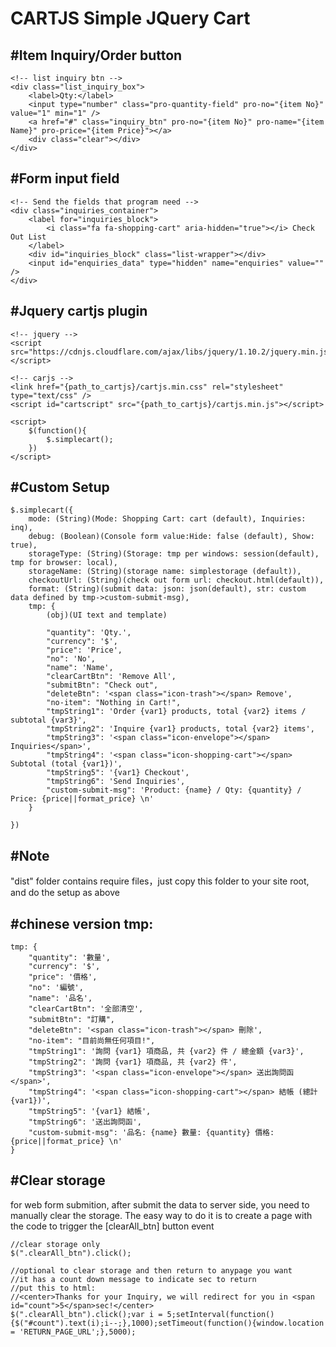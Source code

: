 CARTJS Simple JQuery Cart
=========================

#Item Inquiry/Order button
-------------
```
<!-- list inquiry btn -->
<div class="list_inquiry_box">
    <label>Qty:</label>
    <input type="number" class="pro-quantity-field" pro-no="{item No}" value="1" min="1" />
    <a href="#" class="inquiry_btn" pro-no="{item No}" pro-name="{item Name}" pro-price="{item Price}"></a>
    <div class="clear"></div>
</div>
```


#Form input field
-------------
```
<!-- Send the fields that program need -->
<div class="inquiries_container">
    <label for="inquiries_block">
    	<i class="fa fa-shopping-cart" aria-hidden="true"></i> Check Out List
    </label>
    <div id="inquiries_block" class="list-wrapper"></div>
    <input id="enquiries_data" type="hidden" name="enquiries" value="" />
</div>
```


#Jquery cartjs plugin
-------------
```
<!-- jquery -->
<script src="https://cdnjs.cloudflare.com/ajax/libs/jquery/1.10.2/jquery.min.js"></script>
	
<!-- carjs -->
<link href="{path_to_cartjs}/cartjs.min.css" rel="stylesheet" type="text/css" />
<script id="cartscript" src="{path_to_cartjs}/cartjs.min.js"></script>

<script>
	$(function(){
		$.simplecart();
	})
</script>
```

#Custom Setup
-------------
```
$.simplecart({
	mode: (String)(Mode: Shopping Cart: cart (default), Inquiries: inq),
    debug: (Boolean)(Console form value:Hide: false (default), Show: true),
    storageType: (String)(Storage: tmp per windows: session(default), tmp for browser: local),
    storageName: (String)(storage name: simplestorage (default)),
    checkoutUrl: (String)(check out form url: checkout.html(default)),
    format: (String)(submit data: json: json(default), str: custom data defined by tmp->custom-submit-msg),
    tmp: {
    	(obj)(UI text and template)

        "quantity": 'Qty.',
        "currency": '$',
        "price": 'Price',
        "no": 'No',
        "name": 'Name',
        "clearCartBtn": 'Remove All',
        "submitBtn": "Check out",
        "deleteBtn": '<span class="icon-trash"></span> Remove',
        "no-item": "Nothing in Cart!",
        "tmpString1": 'Order {var1} products, total {var2} items / subtotal {var3}',
        "tmpString2": 'Inquire {var1} products, total {var2} items',
        "tmpString3": '<span class="icon-envelope"></span> Inquiries</span>',
        "tmpString4": '<span class="icon-shopping-cart"></span> Subtotal (total {var1})',
        "tmpString5": '{var1} Checkout',
        "tmpString6": 'Send Inquiries',
        "custom-submit-msg": 'Product: {name} / Qty: {quantity} / Price: {price||format_price} \n'
    }

})
```

#Note
-------------
"dist" folder contains require files，just copy this folder to your site root, and do the setup as above


#chinese version tmp:
-------------
```
tmp: {
    "quantity": '數量',
    "currency": '$',
    "price": '價格',
    "no": '編號',
    "name": '品名',
    "clearCartBtn": '全部清空',
    "submitBtn": "訂購",
    "deleteBtn": '<span class="icon-trash"></span> 刪除',
    "no-item": "目前尚無任何項目!",
    "tmpString1": '詢問 {var1} 項商品, 共 {var2} 件 / 總金額 {var3}',
    "tmpString2": '詢問 {var1} 項商品, 共 {var2} 件',
    "tmpString3": '<span class="icon-envelope"></span> 送出詢問函</span>',
    "tmpString4": '<span class="icon-shopping-cart"></span> 結帳 (總計 {var1})',
    "tmpString5": '{var1} 結帳',
    "tmpString6": '送出詢問函',
    "custom-submit-msg": '品名: {name} 數量: {quantity} 價格: {price||format_price} \n'
}
```

#Clear storage
-------------
for web form submition, after submit the data to server side, you need to manually clear the storage.
The easy way to do it is to create a page with the code to trigger the [clearAll_btn] button event
```
//clear storage only
$(".clearAll_btn").click();

//optional to clear storage and then return to anypage you want
//it has a count down message to indicate sec to return
//put this to html:
//<center>Thanks for your Inquiry, we will redirect for you in <span id="count">5</span>sec!</center>
$(".clearAll_btn").click();var i = 5;setInterval(function(){$("#count").text(i);i--;},1000);setTimeout(function(){window.location = 'RETURN_PAGE_URL';},5000);
```
